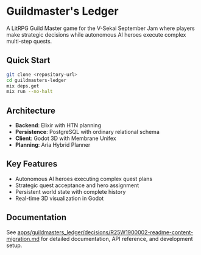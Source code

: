 # Guildmaster's Ledger

A LitRPG Guild Master game for the V-Sekai September Jam where players make strategic decisions while autonomous AI heroes execute complex multi-step quests.

## Quick Start

```bash
git clone <repository-url>
cd guildmasters-ledger
mix deps.get
mix run --no-halt
```

## Architecture

- **Backend**: Elixir with HTN planning
- **Persistence**: PostgreSQL with ordinary relational schema
- **Client**: Godot 3D with Membrane Unifex
- **Planning**: Aria Hybrid Planner

## Key Features

- Autonomous AI heroes executing complex quest plans
- Strategic quest acceptance and hero assignment
- Persistent world state with complete history
- Real-time 3D visualization in Godot

## Documentation

See [apps/guildmasters_ledger/decisions/R25W1900002-readme-content-migration.md](apps/guildmasters_ledger/decisions/R25W1900002-readme-content-migration.md) for detailed documentation, API reference, and development setup.
